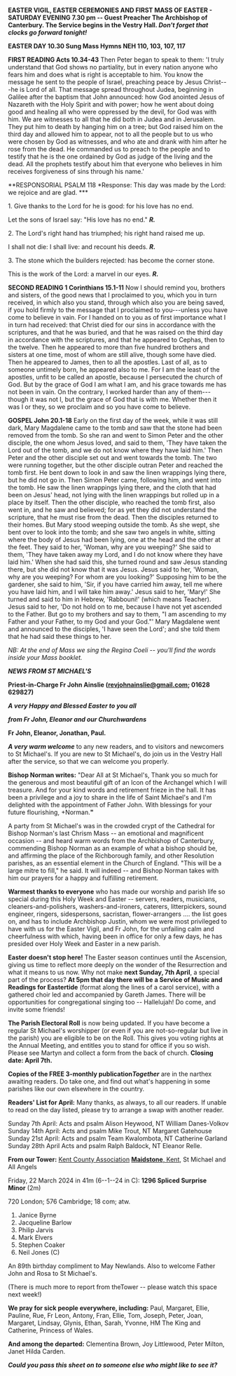 **EASTER VIGIL, EASTER CEREMONIES AND FIRST MASS OF EASTER - SATURDAY
EVENING 7.30 pm -- Guest Preacher The Archbishop of Canterbury. The
Service begins in the Vestry Hall. *Don\'t forget that clocks go forward
tonight!***

**EASTER DAY 10.30 Sung Mass Hymns NEH 110, 103, 107, 117**

**FIRST READING Acts 10.34-43** Then Peter began to speak to them: 'I
truly understand that God shows no partiality, but in every nation
anyone who fears him and does what is right is acceptable to him. You
know the message he sent to the people of Israel, preaching peace by
Jesus Christ---he is Lord of all. That message spread throughout Judea,
beginning in Galilee after the baptism that John announced: how God
anointed Jesus of Nazareth with the Holy Spirit and with power; how he
went about doing good and healing all who were oppressed by the devil,
for God was with him. We are witnesses to all that he did both in Judea
and in Jerusalem. They put him to death by hanging him on a tree; but
God raised him on the third day and allowed him to appear, not to all
the people but to us who were chosen by God as witnesses, and who ate
and drank with him after he rose from the dead. He commanded us to
preach to the people and to testify that he is the one ordained by God
as judge of the living and the dead. All the prophets testify about him
that everyone who believes in him receives forgiveness of sins through
his name.'

**RESPONSORIAL PSALM 118 *Response: This day was made by the Lord: we
rejoice and are glad. ***

1\. Give thanks to the Lord for he is good: for his love has no end.

Let the sons of Israel say: "His love has no end." ***R.***

2\. The Lord's right hand has triumphed; his right hand raised me up.

I shall not die: I shall live: and recount his deeds. ***R.***

3\. The stone which the builders rejected: has become the corner stone.

This is the work of the Lord: a marvel in our eyes. ***R.***

**SECOND READING 1 Corinthians 15.1-11** Now I should remind you,
brothers and sisters, of the good news that I proclaimed to you, which
you in turn received, in which also you stand, through which also you
are being saved, if you hold firmly to the message that I proclaimed to
you---unless you have come to believe in vain. For I handed on to you as
of first importance what I in turn had received: that Christ died for
our sins in accordance with the scriptures, and that he was buried, and
that he was raised on the third day in accordance with the scriptures,
and that he appeared to Cephas, then to the twelve. Then he appeared to
more than five hundred brothers and sisters at one time, most of whom
are still alive, though some have died. Then he appeared to James, then
to all the apostles. Last of all, as to someone untimely born, he
appeared also to me. For I am the least of the apostles, unfit to be
called an apostle, because I persecuted the church of God. But by the
grace of God I am what I am, and his grace towards me has not been in
vain. On the contrary, I worked harder than any of them---though it was
not I, but the grace of God that is with me. Whether then it was I or
they, so we proclaim and so you have come to believe.

**GOSPEL John 20.1-18** Early on the first day of the week, while it was
still dark, Mary Magdalene came to the tomb and saw that the stone had
been removed from the tomb. So she ran and went to Simon Peter and the
other disciple, the one whom Jesus loved, and said to them, 'They have
taken the Lord out of the tomb, and we do not know where they have laid
him.' Then Peter and the other disciple set out and went towards the
tomb. The two were running together, but the other disciple outran Peter
and reached the tomb first. He bent down to look in and saw the linen
wrappings lying there, but he did not go in. Then Simon Peter came,
following him, and went into the tomb. He saw the linen wrappings lying
there, and the cloth that had been on Jesus' head, not lying with the
linen wrappings but rolled up in a place by itself. Then the other
disciple, who reached the tomb first, also went in, and he saw and
believed; for as yet they did not understand the scripture, that he must
rise from the dead. Then the disciples returned to their homes. But Mary
stood weeping outside the tomb. As she wept, she bent over to look into
the tomb; and she saw two angels in white, sitting where the body of
Jesus had been lying, one at the head and the other at the feet. They
said to her, 'Woman, why are you weeping?' She said to them, 'They have
taken away my Lord, and I do not know where they have laid him.' When
she had said this, she turned round and saw Jesus standing there, but
she did not know that it was Jesus. Jesus said to her, 'Woman, why are
you weeping? For whom are you looking?' Supposing him to be the
gardener, she said to him, 'Sir, if you have carried him away, tell me
where you have laid him, and I will take him away.' Jesus said to her,
'Mary!' She turned and said to him in Hebrew, 'Rabbouni!' (which means
Teacher). Jesus said to her, 'Do not hold on to me, because I have not
yet ascended to the Father. But go to my brothers and say to them, "I am
ascending to my Father and your Father, to my God and your God."' Mary
Magdalene went and announced to the disciples, 'I have seen the Lord';
and she told them that he had said these things to her.

*NB: At the end of Mass we sing the Regina Coeli -- you\'ll find the
words inside your Mass booklet.*

***NEWS FROM ST MICHAEL\'S***

**Priest-in-Charge Fr John Ainslie (<revjohnainslie@gmail.com>; 01628 629827)**

***A very Happy and Blessed Easter to you all***

***from Fr John, Eleanor and our Churchwardens***

**Fr John, Eleanor, Jonathan, Paul.**

***A very warm welcome*** to any new readers, and to visitors and
newcomers to St Michael\'s. If you are new to St Michael\'s, do join us
in the Vestry Hall after the service, so that we can welcome you
properly.

**Bishop Norman writes:** "Dear All at St Michael\'s, Thank you so much
for the generous and most beautiful gift of an Icon of the Archangel
which I will treasure. And for your kind words and retirement frieze in
the hall. It has been a privilege and a joy to share in the life of
Saint Michael\'s and I\'m delighted with the appointment of Father John.
With blessings for your future flourishing, +Norman.**"**

A party from St Michael\'s was in the crowded crypt of the Cathedral for
Bishop Norman\'s last Chrism Mass -- an emotional and magnificent
occasion -- and heard warm words from the Archbishop of Canterbury,
commending Bishop Norman as an example of what a bishop should be, and
affirming the place of the Richborough family, and other Resolution
parishes, as an essential element in the Church of England. "This will
be a large mitre to fill," he said. It will indeed -- and Bishop Norman
takes with him our prayers for a happy and fulfilling retirement.

**Warmest thanks to everyone** who has made our worship and parish life
so special during this Holy Week and Easter -- servers, readers,
musicians, cleaners-and-polishers, washers-and-ironers, caterers,
litterpickers, sound engineer, ringers, sidespersons, sacristan,
flower-arrangers .... the list goes on, and has to include Archbishop
Justin, whom we were most privileged to have with us for the Easter
Vigil, and Fr John, for the unfailing calm and cheerfulness with which,
having been in office for only a few days, he has presided over Holy
Week and Easter in a new parish.

**Easter doesn\'t stop here!** The Easter season continues until the
Ascension, giving us time to reflect more deeply on the wonder of the
Resurrection and what it means to us now. Why not make **next Sunday,
7th April**, a special part of the process? **At 5pm that day there
will be a Service of Music and Readings for Eastertide** (format along
the lines of a carol service), with a gathered choir led and accompanied
by Gareth James. There will be opportunities for congregational singing
too -- Hallelujah! Do come, and invite some friends!

**The Parish Electoral Roll** is now being updated. If you have become a
regular St Michael\'s worshipper (or even if you are not-so-regular but
live in the parish) you are eligible to be on the Roll. This gives you
voting rights at the Annual Meeting, and entitles you to stand for
office if you so wish. Please see Martyn and collect a form from the
back of church. **Closing date: April 7th.**

**Copies of the FREE 3-monthly publication*Together*** are in the
narthex awaiting readers. Do take one, and find out what\'s happening in
some parishes like our own elsewhere in the country.

**Readers\' List for April:** Many thanks, as always, to all our
readers. If unable to read on the day listed, please try to arrange a
swap with another reader.

Sunday 7th April: Acts and psalm Alison Heywood, NT William Danes-Volkov  
Sunday 14th April: Acts and psalm Mike Trout, NT Margaret Gatehouse  
Sunday 21st April: Acts and psalm Team Kwalombota, NT Catherine Garland  
Sunday 28th April Acts and psalm Ralph Baldock, NT Eleanor Relle.  

**From our Tower:** [Kent County
Association](https://bb.ringingworld.co.uk/performances-report.php?association_id=19&year=2024)
[**Maidstone**, Kent](https://dove.cccbr.org.uk/tower/12644#_blank), St
Michael and All Angels

Friday, 22 March 2024 in 41m (6--1--24 in C): **1296 Spliced Surprise Minor** (2m)

720 London; 576 Cambridge; 18 com; atw.

1. Janice Byrne
2. Jacqueline Barlow
3. Philip Jarvis
4. Mark Elvers
5. Stephen Coaker
6. Neil Jones (C)

An 89th birthday compliment to May Newlands. Also to welcome Father John
and Rosa to St Michael\'s.

(There is much more to report from theTower -- please watch this space
next week!)

**We pray for sick people everywhere, including:** Paul, Margaret,
Ellie, Pauline, Rue, Fr Leon, Antony, Fran, Ellie, Tom, Joseph, Peter,
Joan, Margaret, Lindsay, Glynis, Ethan, Sarah, Yvonne, HM The King and
Catherine, Princess of Wales.

**And among the departed:** Clementina Brown, Joy Littlewood, Peter Milton, Janet Hilda Carden.

***Could you pass this sheet on to someone else who might like to see it?***
